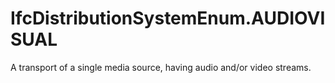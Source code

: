 IfcDistributionSystemEnum.AUDIOVISUAL
=====================================
A transport of a single media source, having audio and/or video streams.


